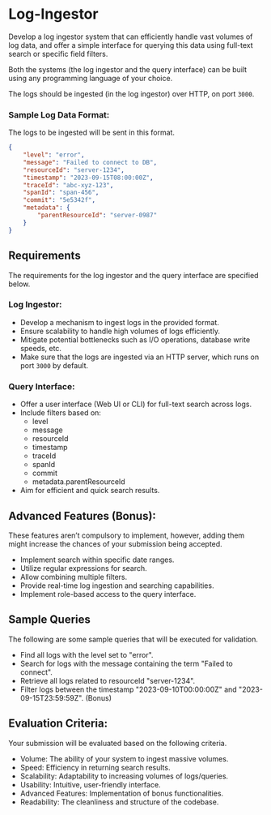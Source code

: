 # Log-Ingestor
Develop a log ingestor system that can efficiently handle vast volumes of log data, and offer a simple interface for querying this data using full-text search or specific field filters.

Both the systems (the log ingestor and the query interface) can be built using any programming language of your choice.

The logs should be ingested (in the log ingestor) over HTTP, on port `3000`.


### Sample Log Data Format:

The logs to be ingested will be sent in this format.
```json
{
	"level": "error",
	"message": "Failed to connect to DB",
    "resourceId": "server-1234",
	"timestamp": "2023-09-15T08:00:00Z",
	"traceId": "abc-xyz-123",
    "spanId": "span-456",
    "commit": "5e5342f",
    "metadata": {
        "parentResourceId": "server-0987"
    }
}
```

## Requirements

The requirements for the log ingestor and the query interface are specified below.

### Log Ingestor:

- Develop a mechanism to ingest logs in the provided format.
- Ensure scalability to handle high volumes of logs efficiently.
- Mitigate potential bottlenecks such as I/O operations, database write speeds, etc.
- Make sure that the logs are ingested via an HTTP server, which runs on port `3000` by default.

### Query Interface:

- Offer a user interface (Web UI or CLI) for full-text search across logs.
- Include filters based on:
    - level
    - message
    - resourceId
    - timestamp
    - traceId
    - spanId
    - commit
    - metadata.parentResourceId
- Aim for efficient and quick search results.

## Advanced Features (Bonus):

These features aren’t compulsory to implement, however, adding them might increase the chances of your submission being accepted.

- Implement search within specific date ranges.
- Utilize regular expressions for search.
- Allow combining multiple filters.
- Provide real-time log ingestion and searching capabilities.
- Implement role-based access to the query interface.

## Sample Queries

The following are some sample queries that will be executed for validation.

- Find all logs with the level set to "error".
- Search for logs with the message containing the term "Failed to connect".
- Retrieve all logs related to resourceId "server-1234".
- Filter logs between the timestamp "2023-09-10T00:00:00Z" and "2023-09-15T23:59:59Z". (Bonus)

## Evaluation Criteria:

Your submission will be evaluated based on the following criteria.

- Volume: The ability of your system to ingest massive volumes.
- Speed: Efficiency in returning search results.
- Scalability: Adaptability to increasing volumes of logs/queries.
- Usability: Intuitive, user-friendly interface.
- Advanced Features: Implementation of bonus functionalities.
- Readability: The cleanliness and structure of the codebase.
